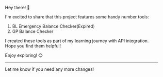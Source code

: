 

Hey there! 🌟

I'm excited to share that this project features some handy number tools:

1) BL Emergency Balance Checker(Expired)
2) GP Balance Checker

I created these tools as part of my learning journey with API integration. Hope you find them helpful!

Enjoy exploring! 😊

--- 

Let me know if you need any more changes!
